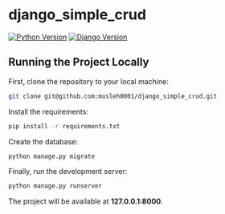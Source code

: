# django_simple_crud

[![Python Version](https://img.shields.io/badge/python-3.8.1-brightgreen.svg)](https://python.org)
[![Django Version](https://img.shields.io/badge/django-3.0.1-brightgreen.svg)](https://djangoproject.com)

## Running the Project Locally

First, clone the repository to your local machine:

```bash
git clone git@github.com:musleh0001/django_simple_crud.git
```

Install the requirements:

```bash
pip install -r requirements.txt
```

Create the database:

```bash
python manage.py migrate
```

Finally, run the development server:

```bash
python manage.py runserver
```

The project will be available at **127.0.0.1:8000**.